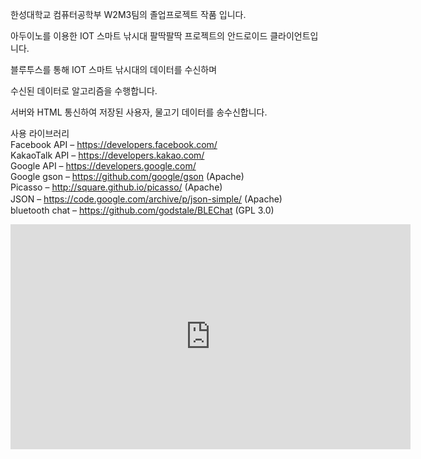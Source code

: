 한성대학교 컴퓨터공학부 W2M3팀의 졸업프로젝트 작품 입니다.

아두이노를 이용한 IOT 스마트 낚시대 팔딱팔딱 프로젝트의 안드로이드 클라이언트입니다.

블루투스를 통해 IOT 스마트 낚시대의 데이터를 수신하며

수신된 데이터로 알고리즘을 수행합니다.

서버와 HTML 통신하여 저장된 사용자, 물고기 데이터를 송수신합니다.

사용 라이브러리 <br>
Facebook API – https://developers.facebook.com/ <br>
KakaoTalk API – https://developers.kakao.com/ <br>
Google API – https://developers.google.com/ <br>
Google gson – https://github.com/google/gson (Apache) <br>
Picasso – http://square.github.io/picasso/ (Apache) <br>
JSON – https://code.google.com/archive/p/json-simple/ (Apache)　<br>
bluetooth chat – https://github.com/godstale/BLEChat (GPL 3.0) <br>

<div>
<iframe width="640" height="360" src="https://youtu.be/yvWlxXHXJS4" frameborder="0" gesture="media" allowfullscreen=""></iframe>
</div>
